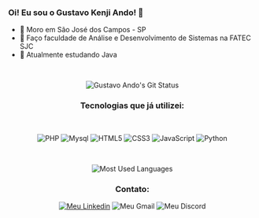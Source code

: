 ### Oi! Eu sou o Gustavo Kenji Ando! 🐜

- 📌 Moro em São José dos Campos - SP
- 🏢 Faço faculdade de Análise e Desenvolvimento de Sistemas na FATEC SJC
- 📖 Atualmente estudando Java

</br>
<p align="center">
   <img alt="Gustavo Ando's Git Status" src="https://github-readme-stats.vercel.app/api?username=GustavoAndo&show_icons=true&theme=gotham">
</p>

<h3 align="center">Tecnologias que já utilizei:</h3>
</br>
<p align="center">
     <img alt="PHP" src="https://img.shields.io/badge/PHP-777BB4?style=for-the-badge&logo=php&logoColor=white">
     <img alt="Mysql" src="https://img.shields.io/badge/MySQL-00000F?style=for-the-badge&logo=mysql&logoColor=white">
     <img alt="HTML5" src="https://img.shields.io/badge/HTML5-E34F26?style=for-the-badge&logo=html5&logoColor=white">
     <img alt="CSS3" src="https://img.shields.io/badge/CSS3-1572B6?style=for-the-badge&logo=css3&logoColor=white">
     <img alt="JavaScript" src="https://img.shields.io/badge/JavaScript-F7DF1E?style=for-the-badge&logo=javascript&logoColor=black">
     <img alt="Python" src="https://img.shields.io/badge/Python-14354C?style=for-the-badge&logo=python&logoColor=white">
</p>
</br>
<p align="center">
   <img alt="Most Used Languages" src="https://github-readme-stats.vercel.app/api/top-langs/?username=GustavoAndo&layout=compact&theme=gotham">
</p>

<h3 align="center">Contato:</h3>
<p align="center">
  <a href="https://www.linkedin.com/in/gustavo-ando-054414209/"><img alt="Meu Linkedin" src="https://img.shields.io/badge/LinkedIn-0077B5?style=for-the-badge&logo=linkedin&logoColor=white"></a>
  <a><img alt="Meu Gmail" src="https://img.shields.io/badge/Gmail-D14836?style=for-the-badge&logo=gmail&logoColor=white"></a>
  <a><img alt="Meu Discord" src="https://img.shields.io/badge/Discord-7289DA?style=for-the-badge&logo=discord&logoColor=white"></a>
</p>
